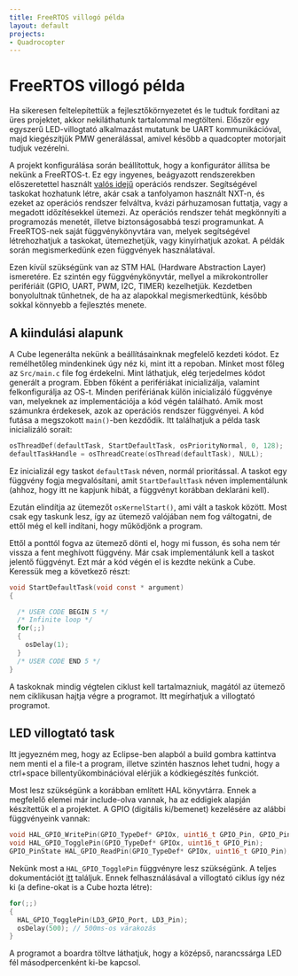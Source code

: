 ```yaml
---
title: FreeRTOS villogó példa
layout: default
projects:
- Quadrocopter
---
```

# FreeRTOS villogó példa

Ha sikeresen feltelepítettük a fejlesztőkörnyezetet és le tudtuk fordítani az üres projektet, akkor nekiláthatunk tartalommal megtölteni. Először egy egyszerű LED-villogtató alkalmazást mutatunk be UART kommunikációval, majd kiegészítjük PMW generálással, amivel később a quadcopter motorjait tudjuk vezérelni.

A projekt konfigurálása során beállítottuk, hogy a konfigurátor állítsa be nekünk a FreeRTOS-t. Ez egy ingyenes, beágyazott rendszerekben előszeretettel használt [valós idejű](https://en.wikipedia.org/wiki/Real-time_operating_system) operációs rendszer. Segítségével taskokat hozhatunk létre, akár csak a tanfolyamon használt NXT-n, és ezeket az operációs rendszer felváltva, kvázi párhuzamosan futtatja, vagy a megadott időzítésekkel ütemezi. Az operációs rendszer tehát megkönnyíti a programozás menetét, illetve biztonságosabbá teszi programunkat. A FreeRTOS-nek saját függvénykönyvtára van, melyek segítségével létrehozhatjuk a taskokat, ütemezhetjük, vagy kinyírhatjuk azokat. A példák során megismerkedünk ezen függvények használatával.

Ezen kívül szükségünk van az STM HAL (Hardware Abstraction Layer) ismeretére. Ez szintén egy függvénykönyvtár, mellyel a mikrokontroller perifériáit (GPIO, UART, PWM, I2C, TIMER) kezelhetjük. Kezdetben bonyolultnak tűnhetnek, de ha az alapokkal megismerkedtünk, később sokkal könnyebb a fejlesztés menete.

## A kiindulási alapunk

A Cube legenerálta nekünk a beállításainknak megfelelő kezdeti kódot. Ez remélhetőleg mindenkinek úgy néz ki, mint itt a repoban. Minket most főleg az `Src/main.c` file fog érdekelni. Mint láthatjuk, elég terjedelmes kódot generált a program. Ebben főként a perifériákat inicializálja, valamint felkonfigurálja az OS-t. Minden perifériának külön inicializáló függvénye van, melyeknek az implementációja a kód végén található. Amik most számunkra érdekesek, azok az operációs rendszer függvényei. A kód futása a megszokott `main()`-ben kezdődik. Itt találhatjuk a példa task inicializáló sorait:

```c
osThreadDef(defaultTask, StartDefaultTask, osPriorityNormal, 0, 128);
defaultTaskHandle = osThreadCreate(osThread(defaultTask), NULL);
```

Ez inicializál egy taskot `defaultTask` néven, normál prioritással. A taskot egy függvény fogja megvalósítani, amit `StartDefaultTask` néven implementálunk (ahhoz, hogy itt ne kapjunk hibát, a függvényt korábban deklaráni kell).

Ezután elindítja az ütemezőt `osKernelStart()`, ami vált a taskok között. Most csak egy taskunk lesz, így az ütemező valójában nem fog váltogatni, de ettől még el kell indítani, hogy működjönk a program.

Ettől a ponttól fogva az ütemező dönti el, hogy mi fusson, és soha nem tér vissza a fent meghívott függvény.
Már csak implementálunk kell a taskot jelentő függvényt. Ezt már a kód végén el is kezdte nekünk a Cube. Keressük meg a következő részt:

```c
void StartDefaultTask(void const * argument)
{

  /* USER CODE BEGIN 5 */
  /* Infinite loop */
  for(;;)
  {
    osDelay(1);
  }
  /* USER CODE END 5 */
}
```

A taskoknak mindig végtelen ciklust kell tartalmazniuk, magától az ütemező nem ciklikusan hajtja végre a programot. Itt megírhatjuk a villogtató programot.

## LED villogtató task

Itt jegyezném meg, hogy az Eclipse-ben alapból a build gombra kattintva nem menti el a file-t a program, illetve szintén hasznos lehet tudni, hogy a ctrl+space billentyűkombinációval elérjük a kódkiegészítés funkciót.

Most lesz szükségünk a korábban említett HAL könyvtárra. Ennek a megfelelő elemei már include-olva vannak, ha az eddigiek alapján készítettük el a projektet. A GPIO (digitális ki/bemenet) kezelésére az alábbi függvényeink vannak:

```c
void HAL_GPIO_WritePin(GPIO_TypeDef* GPIOx, uint16_t GPIO_Pin, GPIO_PinState PinState);
void HAL_GPIO_TogglePin(GPIO_TypeDef* GPIOx, uint16_t GPIO_Pin);
GPIO_PinState HAL_GPIO_ReadPin(GPIO_TypeDef* GPIOx, uint16_t GPIO_Pin);
```

Nekünk most a `HAL_GPIO_TogglePin` függvényre lesz szükségünk. A teljes dokumentációt [itt](http://www.st.com/content/ccc/resource/technical/document/user_manual/2f/71/ba/b8/75/54/47/cf/DM00105879.pdf/files/DM00105879.pdf/jcr:content/translations/en.DM00105879.pdf) találjuk. Ennek felhasználásával a villogtató ciklus így néz ki (a define-okat is a Cube hozta létre):

```c
for(;;)
{
  HAL_GPIO_TogglePin(LD3_GPIO_Port, LD3_Pin);
  osDelay(500); // 500ms-os várakozás
}
```

A programot a boardra töltve láthatjuk, hogy a középső, narancssárga LED fél másodpercenként ki-be kapcsol.
